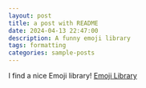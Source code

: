 ```yaml
---
layout: post
title: a post with README
date: 2024-04-13 22:47:00
description: A funny emoji library
tags: formatting
categories: sample-posts
---
```


I find a nice Emoji library!
<a href="https://getemoji.com/" target="_blank">Emoji Library</a>
